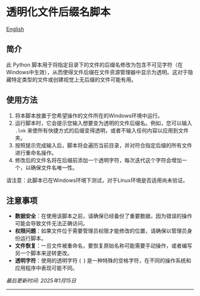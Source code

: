 # 透明化文件后缀名脚本
[English](./English.md)  
## 简介

此 Python 脚本用于将指定目录下的文件的后缀名修改为包含不可见字符（在Windows中生效），从而使得文件后缀在文件资源管理器中显示为透明。这对于隐藏特定类型的文件或创建视觉上无后缀的文件可能有用。

## 使用方法

1. 将本脚本放置于您希望操作的文件所在的Windows环境中运行。
2. 运行脚本时，它会提示您输入想要变为透明的文件后缀名。例如，您可以输入 `.lnk` 来使所有快捷方式的后缀变得透明，或者不输入任何内容以应用到文件夹。
3. 按照提示完成输入后，脚本将会遍历当前目录，并对符合指定后缀的所有文件进行重命名操作。
4. 修改后的文件名将在后缀前添加一个透明字符，每次迭代这个字符会增加一个，以确保文件名唯一性。

请注意：此脚本已在Windows环境下测试，对于Linux环境是否适用尚未验证。

## 注意事项

- **数据安全**：在使用该脚本之前，请确保已经备份了重要数据，因为错误的操作可能会导致文件无法正确访问。
- **权限问题**：如果文件位于需要管理员权限才能修改的位置，请确保以管理员身份运行脚本。
- **文件恢复**：一旦文件被重命名，要恢复原始名称可能需要手动操作，或者编写另一个脚本来逆转更改。
- **透明字符**：使用的透明字符 (` `) 是一种特殊的空格字符，在不同的操作系统和应用程序中表现可能不同。

*最后更新时间: 2025年1月15日*

---
